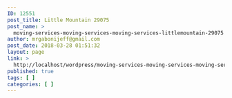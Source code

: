 ```yaml
---
ID: 12551
post_title: Little Mountain 29075
post_name: >
  moving-services-moving-services-moving-services-littlemountain-29075
author: mrgabonijeff@gmail.com
post_date: 2018-03-28 01:51:32
layout: page
link: >
  http://localhost/wordpress/moving-services-moving-services-moving-services-littlemountain-29075/
published: true
tags: [ ]
categories: [ ]
---
```


